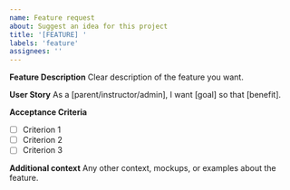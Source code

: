 ```yaml
---
name: Feature request
about: Suggest an idea for this project
title: '[FEATURE] '
labels: 'feature'
assignees: ''
---
```


**Feature Description**
Clear description of the feature you want.

**User Story**
As a [parent/instructor/admin], I want [goal] so that [benefit].

**Acceptance Criteria**
- [ ] Criterion 1
- [ ] Criterion 2
- [ ] Criterion 3

**Additional context**
Any other context, mockups, or examples about the feature.